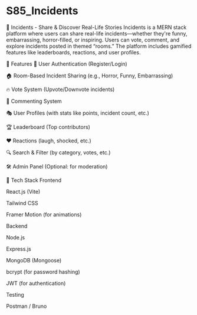 # S85_Incidents
🧠 Incidents - Share & Discover Real-Life Stories
Incidents is a MERN stack platform where users can share real-life incidents—whether they're funny, embarrassing, horror-filled, or inspiring. Users can vote, comment, and explore incidents posted in themed “rooms.” The platform includes gamified features like leaderboards, reactions, and user profiles.

🚀 Features
🧾 User Authentication (Register/Login)

🏠 Room-Based Incident Sharing (e.g., Horror, Funny, Embarrassing)

🔥 Vote System (Upvote/Downvote incidents)

💬 Commenting System

🎭 User Profiles (with stats like points, incident count, etc.)

🏆 Leaderboard (Top contributors)

❤️ Reactions (laugh, shocked, etc.)

🔍 Search & Filter (by category, votes, etc.)

🛠️ Admin Panel (Optional: for moderation)

🧰 Tech Stack
Frontend

React.js (Vite)

Tailwind CSS

Framer Motion (for animations)

Backend

Node.js

Express.js

MongoDB (Mongoose)

bcrypt (for password hashing)

JWT (for authentication)

Testing

Postman / Bruno


